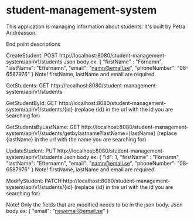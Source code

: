# student-management-system
This application is managing information about students. 
It's built by Petra Andréasson.

End point descriptions

CreateStudent:
POST http://localhost:8080/student-management-system/api/v1/students
Json body ex:
{
	"firstName" : "Förnamn",
	"lastName": "Efternamn",
	"email": "namn@email.se",
	"phoneNumber": "08-6587976"
}
Note! firstName, lastName and email are required.

GetStudents:
GET http://localhost:8080/student-management-system/api/v1/students

GetStudentById:
GET http://localhost:8080/student-management-system/api/v1/students/{id}
(replace {id} in the url with the id you are searching for)

GetStudentsByLastName: 
GET http://localhost:8080/student-management-system/api/v1/students/getbylastname?lastName={lastName}
(replace {lastName} in the url with the name you are searching for)

UpdateStudent: 
PUT http://localhost:8080/student-management-system/api/v1/students
Json body ex:
{
  "id": 1,
	"firstName" : "Förnamn",
	"lastName": "Efternamn",
	"email": "namn@email.se",
	"phoneNumber": "08-6587976"
}
Note! firstName, lastName and email are required.

ModifyStudent:
PATCH http://localhost:8080/student-management-system/api/v1/students/{id} 
(replace {id} in the url with the id you are searching for)

Note! Only the fields that are modified needs to be in the json body.
Json body ex:
{
	"email": "newemail@email.se"
}
